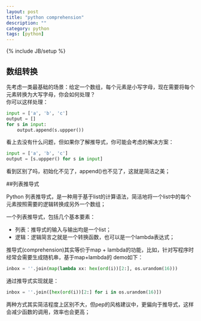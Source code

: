 ```yaml
---
layout: post
title: "python comprehension"
description: ""
category: python
tags: [python]
---
```

{% include JB/setup %}

## 数组转换
先考虑一类最基础的场景：给定一个数组，每个元素是小写字母，现在需要将每个元素转换为大写字母，你会如何处理？  
你可以这样处理：  
```python
input = ['a', 'b', 'c']  
output = []  
for s in input:  
    output.append(s.uppper())  

```  


看上去没有什么问题，但如果你了解推导式，你可能会考虑的解决方案：


```python
input = ['a', 'b', 'c']
output = [s.uppper() for s in input]

```

看到区别了吗，初始化不见了，append()也不见了，这就是简洁之美；

##列表推导式
  
Python 列表推导式，是一种用于基于list的计算语法，简洁地将一个list中的每个元素按照需要的逻辑转换成另外一个数组；


一个列表推导式，包括几个基本要素：


* 列表：推导式的输入与输出均是一个list；
* 逻辑：逻辑简言之就是一个转换函数，也可以是一个lambda表达式；


推导式(comprehension)其实等价于map + lambda的功能，比如，针对写程序时经常会需要生成随机串，基于map+lambda的
demo如下：


```python
inbox = ''.join(map(lambda xx: hex(ord(i))[2:], os.urandom(16)))
```


通过推导式实现就是：


```python
inbox = ''.join([hex(ord(i))[2:] for i in os.urandom(16)])
```

两种方式其实简洁程度上区别不大，但pep的风格建议中，更偏向于推导式，这样会减少函数的调用，效率也会更高；

